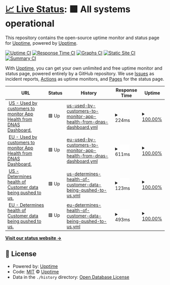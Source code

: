 # [📈 Live Status](https://upptime.github.io/upptime): <!--live status--> **🟩 All systems operational**

This repository contains the open-source uptime monitor and status page for [Upptime](https://upptime.js.org), powered by [Upptime](https://github.com/upptime/upptime).

[![Uptime CI](https://github.com/upptime/upptime/workflows/Uptime%20CI/badge.svg)](https://github.com/upptime/upptime/actions?query=workflow%3A%22Uptime+CI%22)
[![Response Time CI](https://github.com/upptime/upptime/workflows/Response%20Time%20CI/badge.svg)](https://github.com/upptime/upptime/actions?query=workflow%3A%22Response+Time+CI%22)
[![Graphs CI](https://github.com/upptime/upptime/workflows/Graphs%20CI/badge.svg)](https://github.com/upptime/upptime/actions?query=workflow%3A%22Graphs+CI%22)
[![Static Site CI](https://github.com/upptime/upptime/workflows/Static%20Site%20CI/badge.svg)](https://github.com/upptime/upptime/actions?query=workflow%3A%22Static+Site+CI%22)
[![Summary CI](https://github.com/upptime/upptime/workflows/Summary%20CI/badge.svg)](https://github.com/upptime/upptime/actions?query=workflow%3A%22Summary+CI%22)

With [Upptime](https://upptime.js.org), you can get your own unlimited and free uptime monitor and status page, powered entirely by a GitHub repository. We use [Issues](https://github.com/upptime/upptime/issues) as incident reports, [Actions](https://github.com/upptime/upptime/actions) as uptime monitors, and [Pages](https://upptime.github.io/upptime) for the status page.

<!--start: status pages-->
<!-- This summary is generated by Upptime (https://github.com/upptime/upptime) -->
<!-- Do not edit this manually, your changes will be overwritten -->
<!-- prettier-ignore -->
| URL | Status | History | Response Time | Uptime |
| --- | ------ | ------- | ------------- | ------ |
| <img alt="" src="https://favicons.githubusercontent.com/us-cisco-dna.rifiniti.com" height="13"> [US - Used by customers to monitor App Health from DNAS Dashboard.](https://us-cisco-dna.rifiniti.com/production/health-check) | 🟩 Up | [us-used-by-customers-to-monitor-app-health-from-dnas-dashboard.yml](https://github.com/rifiniti/cisco-dna-status-page/commits/HEAD/history/us-used-by-customers-to-monitor-app-health-from-dnas-dashboard.yml) | <details><summary><img alt="Response time graph" src="./graphs/us-used-by-customers-to-monitor-app-health-from-dnas-dashboard/response-time-week.png" height="20"> 224ms</summary><br><a href="https://upptime.github.io/upptime/history/us-used-by-customers-to-monitor-app-health-from-dnas-dashboard"><img alt="Response time 321" src="https://img.shields.io/endpoint?url=https%3A%2F%2Fraw.githubusercontent.com%2Frifiniti%2Fcisco-dna-status-page%2FHEAD%2Fapi%2Fus-used-by-customers-to-monitor-app-health-from-dnas-dashboard%2Fresponse-time.json"></a><br><a href="https://upptime.github.io/upptime/history/us-used-by-customers-to-monitor-app-health-from-dnas-dashboard"><img alt="24-hour response time 516" src="https://img.shields.io/endpoint?url=https%3A%2F%2Fraw.githubusercontent.com%2Frifiniti%2Fcisco-dna-status-page%2FHEAD%2Fapi%2Fus-used-by-customers-to-monitor-app-health-from-dnas-dashboard%2Fresponse-time-day.json"></a><br><a href="https://upptime.github.io/upptime/history/us-used-by-customers-to-monitor-app-health-from-dnas-dashboard"><img alt="7-day response time 224" src="https://img.shields.io/endpoint?url=https%3A%2F%2Fraw.githubusercontent.com%2Frifiniti%2Fcisco-dna-status-page%2FHEAD%2Fapi%2Fus-used-by-customers-to-monitor-app-health-from-dnas-dashboard%2Fresponse-time-week.json"></a><br><a href="https://upptime.github.io/upptime/history/us-used-by-customers-to-monitor-app-health-from-dnas-dashboard"><img alt="30-day response time 202" src="https://img.shields.io/endpoint?url=https%3A%2F%2Fraw.githubusercontent.com%2Frifiniti%2Fcisco-dna-status-page%2FHEAD%2Fapi%2Fus-used-by-customers-to-monitor-app-health-from-dnas-dashboard%2Fresponse-time-month.json"></a><br><a href="https://upptime.github.io/upptime/history/us-used-by-customers-to-monitor-app-health-from-dnas-dashboard"><img alt="1-year response time 321" src="https://img.shields.io/endpoint?url=https%3A%2F%2Fraw.githubusercontent.com%2Frifiniti%2Fcisco-dna-status-page%2FHEAD%2Fapi%2Fus-used-by-customers-to-monitor-app-health-from-dnas-dashboard%2Fresponse-time-year.json"></a></details> | <details><summary><a href="https://upptime.github.io/upptime/history/us-used-by-customers-to-monitor-app-health-from-dnas-dashboard">100.00%</a></summary><a href="https://upptime.github.io/upptime/history/us-used-by-customers-to-monitor-app-health-from-dnas-dashboard"><img alt="All-time uptime 100.00%" src="https://img.shields.io/endpoint?url=https%3A%2F%2Fraw.githubusercontent.com%2Frifiniti%2Fcisco-dna-status-page%2FHEAD%2Fapi%2Fus-used-by-customers-to-monitor-app-health-from-dnas-dashboard%2Fuptime.json"></a><br><a href="https://upptime.github.io/upptime/history/us-used-by-customers-to-monitor-app-health-from-dnas-dashboard"><img alt="24-hour uptime 100.00%" src="https://img.shields.io/endpoint?url=https%3A%2F%2Fraw.githubusercontent.com%2Frifiniti%2Fcisco-dna-status-page%2FHEAD%2Fapi%2Fus-used-by-customers-to-monitor-app-health-from-dnas-dashboard%2Fuptime-day.json"></a><br><a href="https://upptime.github.io/upptime/history/us-used-by-customers-to-monitor-app-health-from-dnas-dashboard"><img alt="7-day uptime 100.00%" src="https://img.shields.io/endpoint?url=https%3A%2F%2Fraw.githubusercontent.com%2Frifiniti%2Fcisco-dna-status-page%2FHEAD%2Fapi%2Fus-used-by-customers-to-monitor-app-health-from-dnas-dashboard%2Fuptime-week.json"></a><br><a href="https://upptime.github.io/upptime/history/us-used-by-customers-to-monitor-app-health-from-dnas-dashboard"><img alt="30-day uptime 100.00%" src="https://img.shields.io/endpoint?url=https%3A%2F%2Fraw.githubusercontent.com%2Frifiniti%2Fcisco-dna-status-page%2FHEAD%2Fapi%2Fus-used-by-customers-to-monitor-app-health-from-dnas-dashboard%2Fuptime-month.json"></a><br><a href="https://upptime.github.io/upptime/history/us-used-by-customers-to-monitor-app-health-from-dnas-dashboard"><img alt="1-year uptime 100.00%" src="https://img.shields.io/endpoint?url=https%3A%2F%2Fraw.githubusercontent.com%2Frifiniti%2Fcisco-dna-status-page%2FHEAD%2Fapi%2Fus-used-by-customers-to-monitor-app-health-from-dnas-dashboard%2Fuptime-year.json"></a></details>
| <img alt="" src="https://favicons.githubusercontent.com/eu-cisco-dna.rifiniti.com" height="13"> [EU - Used by customers to monitor App Health from DNAS Dashboard.](https://eu-cisco-dna.rifiniti.com/production/health-check) | 🟩 Up | [eu-used-by-customers-to-monitor-app-health-from-dnas-dashboard.yml](https://github.com/rifiniti/cisco-dna-status-page/commits/HEAD/history/eu-used-by-customers-to-monitor-app-health-from-dnas-dashboard.yml) | <details><summary><img alt="Response time graph" src="./graphs/eu-used-by-customers-to-monitor-app-health-from-dnas-dashboard/response-time-week.png" height="20"> 611ms</summary><br><a href="https://upptime.github.io/upptime/history/eu-used-by-customers-to-monitor-app-health-from-dnas-dashboard"><img alt="Response time 646" src="https://img.shields.io/endpoint?url=https%3A%2F%2Fraw.githubusercontent.com%2Frifiniti%2Fcisco-dna-status-page%2FHEAD%2Fapi%2Feu-used-by-customers-to-monitor-app-health-from-dnas-dashboard%2Fresponse-time.json"></a><br><a href="https://upptime.github.io/upptime/history/eu-used-by-customers-to-monitor-app-health-from-dnas-dashboard"><img alt="24-hour response time 773" src="https://img.shields.io/endpoint?url=https%3A%2F%2Fraw.githubusercontent.com%2Frifiniti%2Fcisco-dna-status-page%2FHEAD%2Fapi%2Feu-used-by-customers-to-monitor-app-health-from-dnas-dashboard%2Fresponse-time-day.json"></a><br><a href="https://upptime.github.io/upptime/history/eu-used-by-customers-to-monitor-app-health-from-dnas-dashboard"><img alt="7-day response time 611" src="https://img.shields.io/endpoint?url=https%3A%2F%2Fraw.githubusercontent.com%2Frifiniti%2Fcisco-dna-status-page%2FHEAD%2Fapi%2Feu-used-by-customers-to-monitor-app-health-from-dnas-dashboard%2Fresponse-time-week.json"></a><br><a href="https://upptime.github.io/upptime/history/eu-used-by-customers-to-monitor-app-health-from-dnas-dashboard"><img alt="30-day response time 564" src="https://img.shields.io/endpoint?url=https%3A%2F%2Fraw.githubusercontent.com%2Frifiniti%2Fcisco-dna-status-page%2FHEAD%2Fapi%2Feu-used-by-customers-to-monitor-app-health-from-dnas-dashboard%2Fresponse-time-month.json"></a><br><a href="https://upptime.github.io/upptime/history/eu-used-by-customers-to-monitor-app-health-from-dnas-dashboard"><img alt="1-year response time 646" src="https://img.shields.io/endpoint?url=https%3A%2F%2Fraw.githubusercontent.com%2Frifiniti%2Fcisco-dna-status-page%2FHEAD%2Fapi%2Feu-used-by-customers-to-monitor-app-health-from-dnas-dashboard%2Fresponse-time-year.json"></a></details> | <details><summary><a href="https://upptime.github.io/upptime/history/eu-used-by-customers-to-monitor-app-health-from-dnas-dashboard">100.00%</a></summary><a href="https://upptime.github.io/upptime/history/eu-used-by-customers-to-monitor-app-health-from-dnas-dashboard"><img alt="All-time uptime 100.00%" src="https://img.shields.io/endpoint?url=https%3A%2F%2Fraw.githubusercontent.com%2Frifiniti%2Fcisco-dna-status-page%2FHEAD%2Fapi%2Feu-used-by-customers-to-monitor-app-health-from-dnas-dashboard%2Fuptime.json"></a><br><a href="https://upptime.github.io/upptime/history/eu-used-by-customers-to-monitor-app-health-from-dnas-dashboard"><img alt="24-hour uptime 100.00%" src="https://img.shields.io/endpoint?url=https%3A%2F%2Fraw.githubusercontent.com%2Frifiniti%2Fcisco-dna-status-page%2FHEAD%2Fapi%2Feu-used-by-customers-to-monitor-app-health-from-dnas-dashboard%2Fuptime-day.json"></a><br><a href="https://upptime.github.io/upptime/history/eu-used-by-customers-to-monitor-app-health-from-dnas-dashboard"><img alt="7-day uptime 100.00%" src="https://img.shields.io/endpoint?url=https%3A%2F%2Fraw.githubusercontent.com%2Frifiniti%2Fcisco-dna-status-page%2FHEAD%2Fapi%2Feu-used-by-customers-to-monitor-app-health-from-dnas-dashboard%2Fuptime-week.json"></a><br><a href="https://upptime.github.io/upptime/history/eu-used-by-customers-to-monitor-app-health-from-dnas-dashboard"><img alt="30-day uptime 100.00%" src="https://img.shields.io/endpoint?url=https%3A%2F%2Fraw.githubusercontent.com%2Frifiniti%2Fcisco-dna-status-page%2FHEAD%2Fapi%2Feu-used-by-customers-to-monitor-app-health-from-dnas-dashboard%2Fuptime-month.json"></a><br><a href="https://upptime.github.io/upptime/history/eu-used-by-customers-to-monitor-app-health-from-dnas-dashboard"><img alt="1-year uptime 100.00%" src="https://img.shields.io/endpoint?url=https%3A%2F%2Fraw.githubusercontent.com%2Frifiniti%2Fcisco-dna-status-page%2FHEAD%2Fapi%2Feu-used-by-customers-to-monitor-app-health-from-dnas-dashboard%2Fuptime-year.json"></a></details>
| <img alt="" src="https://favicons.githubusercontent.com/backend-optimo-x-us-east-1-prod.rifiniti.com" height="13"> [US - Determines health of Customer data being pushed to us.](https://backend-optimo-x-us-east-1-prod.rifiniti.com/cisco/dna/health-check-api) | 🟩 Up | [us-determines-health-of-customer-data-being-pushed-to-us.yml](https://github.com/rifiniti/cisco-dna-status-page/commits/HEAD/history/us-determines-health-of-customer-data-being-pushed-to-us.yml) | <details><summary><img alt="Response time graph" src="./graphs/us-determines-health-of-customer-data-being-pushed-to-us/response-time-week.png" height="20"> 123ms</summary><br><a href="https://upptime.github.io/upptime/history/us-determines-health-of-customer-data-being-pushed-to-us"><img alt="Response time 166" src="https://img.shields.io/endpoint?url=https%3A%2F%2Fraw.githubusercontent.com%2Frifiniti%2Fcisco-dna-status-page%2FHEAD%2Fapi%2Fus-determines-health-of-customer-data-being-pushed-to-us%2Fresponse-time.json"></a><br><a href="https://upptime.github.io/upptime/history/us-determines-health-of-customer-data-being-pushed-to-us"><img alt="24-hour response time 352" src="https://img.shields.io/endpoint?url=https%3A%2F%2Fraw.githubusercontent.com%2Frifiniti%2Fcisco-dna-status-page%2FHEAD%2Fapi%2Fus-determines-health-of-customer-data-being-pushed-to-us%2Fresponse-time-day.json"></a><br><a href="https://upptime.github.io/upptime/history/us-determines-health-of-customer-data-being-pushed-to-us"><img alt="7-day response time 123" src="https://img.shields.io/endpoint?url=https%3A%2F%2Fraw.githubusercontent.com%2Frifiniti%2Fcisco-dna-status-page%2FHEAD%2Fapi%2Fus-determines-health-of-customer-data-being-pushed-to-us%2Fresponse-time-week.json"></a><br><a href="https://upptime.github.io/upptime/history/us-determines-health-of-customer-data-being-pushed-to-us"><img alt="30-day response time 116" src="https://img.shields.io/endpoint?url=https%3A%2F%2Fraw.githubusercontent.com%2Frifiniti%2Fcisco-dna-status-page%2FHEAD%2Fapi%2Fus-determines-health-of-customer-data-being-pushed-to-us%2Fresponse-time-month.json"></a><br><a href="https://upptime.github.io/upptime/history/us-determines-health-of-customer-data-being-pushed-to-us"><img alt="1-year response time 166" src="https://img.shields.io/endpoint?url=https%3A%2F%2Fraw.githubusercontent.com%2Frifiniti%2Fcisco-dna-status-page%2FHEAD%2Fapi%2Fus-determines-health-of-customer-data-being-pushed-to-us%2Fresponse-time-year.json"></a></details> | <details><summary><a href="https://upptime.github.io/upptime/history/us-determines-health-of-customer-data-being-pushed-to-us">100.00%</a></summary><a href="https://upptime.github.io/upptime/history/us-determines-health-of-customer-data-being-pushed-to-us"><img alt="All-time uptime 100.00%" src="https://img.shields.io/endpoint?url=https%3A%2F%2Fraw.githubusercontent.com%2Frifiniti%2Fcisco-dna-status-page%2FHEAD%2Fapi%2Fus-determines-health-of-customer-data-being-pushed-to-us%2Fuptime.json"></a><br><a href="https://upptime.github.io/upptime/history/us-determines-health-of-customer-data-being-pushed-to-us"><img alt="24-hour uptime 100.00%" src="https://img.shields.io/endpoint?url=https%3A%2F%2Fraw.githubusercontent.com%2Frifiniti%2Fcisco-dna-status-page%2FHEAD%2Fapi%2Fus-determines-health-of-customer-data-being-pushed-to-us%2Fuptime-day.json"></a><br><a href="https://upptime.github.io/upptime/history/us-determines-health-of-customer-data-being-pushed-to-us"><img alt="7-day uptime 100.00%" src="https://img.shields.io/endpoint?url=https%3A%2F%2Fraw.githubusercontent.com%2Frifiniti%2Fcisco-dna-status-page%2FHEAD%2Fapi%2Fus-determines-health-of-customer-data-being-pushed-to-us%2Fuptime-week.json"></a><br><a href="https://upptime.github.io/upptime/history/us-determines-health-of-customer-data-being-pushed-to-us"><img alt="30-day uptime 100.00%" src="https://img.shields.io/endpoint?url=https%3A%2F%2Fraw.githubusercontent.com%2Frifiniti%2Fcisco-dna-status-page%2FHEAD%2Fapi%2Fus-determines-health-of-customer-data-being-pushed-to-us%2Fuptime-month.json"></a><br><a href="https://upptime.github.io/upptime/history/us-determines-health-of-customer-data-being-pushed-to-us"><img alt="1-year uptime 100.00%" src="https://img.shields.io/endpoint?url=https%3A%2F%2Fraw.githubusercontent.com%2Frifiniti%2Fcisco-dna-status-page%2FHEAD%2Fapi%2Fus-determines-health-of-customer-data-being-pushed-to-us%2Fuptime-year.json"></a></details>
| <img alt="" src="https://favicons.githubusercontent.com/backend-optimo-x-eu-central-1-prod.rifiniti.com" height="13"> [EU - Determines health of Customer data being pushed to us.](https://backend-optimo-x-eu-central-1-prod.rifiniti.com/cisco/dna/health-check-api) | 🟩 Up | [eu-determines-health-of-customer-data-being-pushed-to-us.yml](https://github.com/rifiniti/cisco-dna-status-page/commits/HEAD/history/eu-determines-health-of-customer-data-being-pushed-to-us.yml) | <details><summary><img alt="Response time graph" src="./graphs/eu-determines-health-of-customer-data-being-pushed-to-us/response-time-week.png" height="20"> 493ms</summary><br><a href="https://upptime.github.io/upptime/history/eu-determines-health-of-customer-data-being-pushed-to-us"><img alt="Response time 447" src="https://img.shields.io/endpoint?url=https%3A%2F%2Fraw.githubusercontent.com%2Frifiniti%2Fcisco-dna-status-page%2FHEAD%2Fapi%2Feu-determines-health-of-customer-data-being-pushed-to-us%2Fresponse-time.json"></a><br><a href="https://upptime.github.io/upptime/history/eu-determines-health-of-customer-data-being-pushed-to-us"><img alt="24-hour response time 718" src="https://img.shields.io/endpoint?url=https%3A%2F%2Fraw.githubusercontent.com%2Frifiniti%2Fcisco-dna-status-page%2FHEAD%2Fapi%2Feu-determines-health-of-customer-data-being-pushed-to-us%2Fresponse-time-day.json"></a><br><a href="https://upptime.github.io/upptime/history/eu-determines-health-of-customer-data-being-pushed-to-us"><img alt="7-day response time 493" src="https://img.shields.io/endpoint?url=https%3A%2F%2Fraw.githubusercontent.com%2Frifiniti%2Fcisco-dna-status-page%2FHEAD%2Fapi%2Feu-determines-health-of-customer-data-being-pushed-to-us%2Fresponse-time-week.json"></a><br><a href="https://upptime.github.io/upptime/history/eu-determines-health-of-customer-data-being-pushed-to-us"><img alt="30-day response time 467" src="https://img.shields.io/endpoint?url=https%3A%2F%2Fraw.githubusercontent.com%2Frifiniti%2Fcisco-dna-status-page%2FHEAD%2Fapi%2Feu-determines-health-of-customer-data-being-pushed-to-us%2Fresponse-time-month.json"></a><br><a href="https://upptime.github.io/upptime/history/eu-determines-health-of-customer-data-being-pushed-to-us"><img alt="1-year response time 447" src="https://img.shields.io/endpoint?url=https%3A%2F%2Fraw.githubusercontent.com%2Frifiniti%2Fcisco-dna-status-page%2FHEAD%2Fapi%2Feu-determines-health-of-customer-data-being-pushed-to-us%2Fresponse-time-year.json"></a></details> | <details><summary><a href="https://upptime.github.io/upptime/history/eu-determines-health-of-customer-data-being-pushed-to-us">100.00%</a></summary><a href="https://upptime.github.io/upptime/history/eu-determines-health-of-customer-data-being-pushed-to-us"><img alt="All-time uptime 100.00%" src="https://img.shields.io/endpoint?url=https%3A%2F%2Fraw.githubusercontent.com%2Frifiniti%2Fcisco-dna-status-page%2FHEAD%2Fapi%2Feu-determines-health-of-customer-data-being-pushed-to-us%2Fuptime.json"></a><br><a href="https://upptime.github.io/upptime/history/eu-determines-health-of-customer-data-being-pushed-to-us"><img alt="24-hour uptime 100.00%" src="https://img.shields.io/endpoint?url=https%3A%2F%2Fraw.githubusercontent.com%2Frifiniti%2Fcisco-dna-status-page%2FHEAD%2Fapi%2Feu-determines-health-of-customer-data-being-pushed-to-us%2Fuptime-day.json"></a><br><a href="https://upptime.github.io/upptime/history/eu-determines-health-of-customer-data-being-pushed-to-us"><img alt="7-day uptime 100.00%" src="https://img.shields.io/endpoint?url=https%3A%2F%2Fraw.githubusercontent.com%2Frifiniti%2Fcisco-dna-status-page%2FHEAD%2Fapi%2Feu-determines-health-of-customer-data-being-pushed-to-us%2Fuptime-week.json"></a><br><a href="https://upptime.github.io/upptime/history/eu-determines-health-of-customer-data-being-pushed-to-us"><img alt="30-day uptime 100.00%" src="https://img.shields.io/endpoint?url=https%3A%2F%2Fraw.githubusercontent.com%2Frifiniti%2Fcisco-dna-status-page%2FHEAD%2Fapi%2Feu-determines-health-of-customer-data-being-pushed-to-us%2Fuptime-month.json"></a><br><a href="https://upptime.github.io/upptime/history/eu-determines-health-of-customer-data-being-pushed-to-us"><img alt="1-year uptime 100.00%" src="https://img.shields.io/endpoint?url=https%3A%2F%2Fraw.githubusercontent.com%2Frifiniti%2Fcisco-dna-status-page%2FHEAD%2Fapi%2Feu-determines-health-of-customer-data-being-pushed-to-us%2Fuptime-year.json"></a></details>

<!--end: status pages-->

[**Visit our status website →**](https://upptime.github.io/upptime)

## 📄 License

- Powered by: [Upptime](https://github.com/upptime/upptime)
- Code: [MIT](./LICENSE) © [Upptime](https://upptime.js.org)
- Data in the `./history` directory: [Open Database License](https://opendatacommons.org/licenses/odbl/1-0/)

